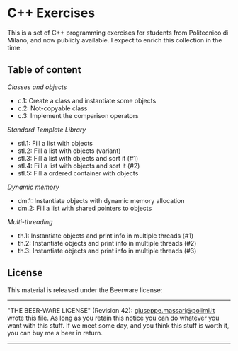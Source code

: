 
# C++ Exercises

This is a set of C++ programming exercises for students from Politecnico di
Milano, and now publicly available. I expect to enrich this collection in the
time.

## Table of content

*Classes and objects*

- c.1: Create a class and instantiate some objects
- c.2: Not-copyable class
- c.3: Implement the comparison operators

*Standard Template Library*

- stl.1: Fill a list with objects
- stl.2: Fill a list with objects (variant)
- stl.3: Fill a list with objects and sort it (#1)
- stl.4: Fill a list with objects and sort it (#2)
- stl.5: Fill a ordered container with objects

*Dynamic memory*

- dm.1: Instantiate objects with dynamic memory allocation
- dm.2: Fill a list with shared pointers to objects

*Multi-threading*

- th.1: Instantiate objects and print info in multiple threads (#1)
- th.2: Instantiate objects and print info in multiple threads (#2)
- th.3: Instantiate objects and print info in multiple threads (#3)

## License

This material is released under the Beerware license:

----------------------------------------------------------------------------

 "THE BEER-WARE LICENSE" (Revision 42):
 giuseppe.massari@polimi.it wrote this file.
 As long as you retain this notice you can do whatever you want with this
 stuff. If we meet some day, and you think this stuff is worth it, you can buy
 me a beer in return.

----------------------------------------------------------------------------

